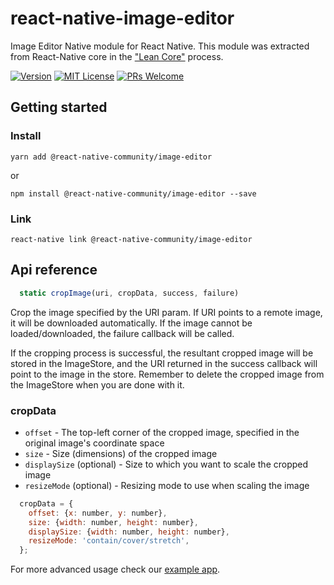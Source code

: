 # react-native-image-editor

Image Editor Native module for React Native. This module was extracted from React-Native core in the ["Lean Core"](https://github.com/facebook/react-native/issues/23313) process.

[![Version][version-badge]][package]
[![MIT License][license-badge]][license]
[![PRs Welcome][prs-welcome-badge]][prs-welcome]

## Getting started

### Install

`yarn add @react-native-community/image-editor`

or

`npm install @react-native-community/image-editor --save`

### Link

`react-native link @react-native-community/image-editor`

## Api reference

```javascript
  static cropImage(uri, cropData, success, failure)
```

Crop the image specified by the URI param. If URI points to a remote image, it will be downloaded automatically. If the image cannot be loaded/downloaded, the failure callback will be called.

If the cropping process is successful, the resultant cropped image will be stored in the ImageStore, and the URI returned in the success callback will point to the image in the store. Remember to delete the cropped image from the ImageStore when you are done with it.

### cropData
* `offset` - The top-left corner of the cropped image, specified in the original image's coordinate space
* `size` - Size (dimensions) of the cropped image
* `displaySize` (optional) - Size to which you want to scale the cropped image
* `resizeMode` (optional) - Resizing mode to use when scaling the image

```javascript
  cropData = {
    offset: {x: number, y: number},
    size: {width: number, height: number},
    displaySize: {width: number, height: number},
    resizeMode: 'contain/cover/stretch',
  };
```

For more advanced usage check our [example app](/example/src/App.js).

<!-- badges -->
[version-badge]: https://img.shields.io/npm/v/@react-native-community/image-editor.svg?style=flat-square
[package]: https://www.npmjs.com/package/@react-native-community/image-editor
[license-badge]: https://img.shields.io/npm/l/@react-native-community/image-editor.svg?style=flat-square
[license]: https://opensource.org/licenses/MIT
[prs-welcome-badge]: https://img.shields.io/badge/PRs-welcome-brightgreen.svg?style=flat-square
[prs-welcome]: http://makeapullrequest.com